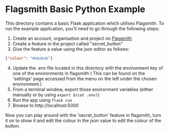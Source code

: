 # Flagsmith Basic Python Example

This directory contains a basic Flask application which utilises Flagsmith. To run the example application, you'll 
need to go through the following steps:

1. Create an account, organisation and project on [Flagsmith](https://flagsmith.com)
2. Create a feature in the project called "secret_button"
3. Give the feature a value using the json editor as follows: 

```json
{"colour": "#ababab"}
```

4. Update the .env file located in this directory with the environment key of one of the environments in flagsmith (
This can be found on the 'settings' page accessed from the menu on the left under the chosen environment.)
5. From a terminal window, export those environment variables (either manually or by using `export $(cat .env)`)
6. Run the app using `flask run`
7. Browse to http://localhost:5000

Now you can play around with the 'secret_button' feature in flagsmith, turn it on to show it and edit the colour in the
json value to edit the colour of the button. 
